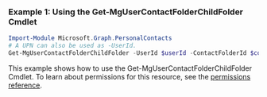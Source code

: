 ### Example 1: Using the Get-MgUserContactFolderChildFolder Cmdlet
```powershell
Import-Module Microsoft.Graph.PersonalContacts
# A UPN can also be used as -UserId.
Get-MgUserContactFolderChildFolder -UserId $userId -ContactFolderId $contactFolderId
```
This example shows how to use the Get-MgUserContactFolderChildFolder Cmdlet.
To learn about permissions for this resource, see the [permissions reference](/graph/permissions-reference).
